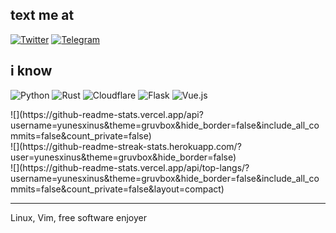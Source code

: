 
## text me at
[![Twitter](https://img.shields.io/badge/Twitter-%231DA1F2.svg?logo=Twitter&logoColor=white)](https://twitter.com/straightdozari) 
[![Telegram](https://img.shields.io/badge/Telegram-%231DA1F2.svg?logo=Telegram&logoColor=white)](https://t.me/straightdozari) 

## i know
![Python](https://img.shields.io/badge/python-3670A0?style=flat&logo=python&logoColor=ffdd54) ![Rust](https://img.shields.io/badge/rust-%23000000.svg?style=flat&logo=rust&logoColor=white) ![Cloudflare](https://img.shields.io/badge/Cloudflare-F38020?style=flat&logo=Cloudflare&logoColor=white) ![Flask](https://img.shields.io/badge/flask-%23000.svg?style=flat&logo=flask&logoColor=white) ![Vue.js](https://img.shields.io/badge/vuejs-%2335495e.svg?style=flat&logo=vuedotjs&logoColor=%234FC08D)

<github stats>
![](https://github-readme-stats.vercel.app/api?username=yunesxinus&theme=gruvbox&hide_border=false&include_all_commits=false&count_private=false)<br/>
![](https://github-readme-streak-stats.herokuapp.com/?user=yunesxinus&theme=gruvbox&hide_border=false)<br/>
![](https://github-readme-stats.vercel.app/api/top-langs/?username=yunesxinus&theme=gruvbox&hide_border=false&include_all_commits=false&count_private=false&layout=compact)
</github stats>

---

Linux, Vim, free software enjoyer
